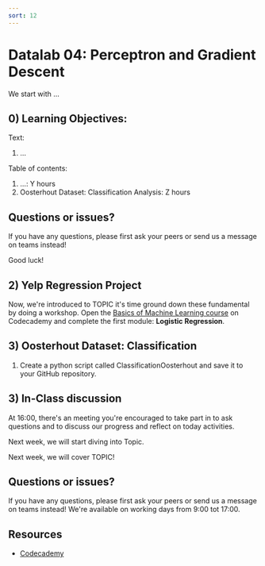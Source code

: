 ```yaml
---
sort: 12
---
```


# Datalab 04: Perceptron and Gradient Descent

We start with ...

## 0) Learning Objectives:
Text:
1. ...

Table of contents:
1. ...: Y hours
2. Oosterhout Dataset: Classification Analysis: Z hours

## Questions or issues?
If you have any questions, please first ask your peers or send us a message on teams instead!

Good luck!


## 2) Yelp Regression Project
Now, we're introduced to TOPIC it's time ground down these fundamental by doing a workshop. Open the [Basics of Machine Learning course](https://www.codecademy.com/learn/machine-learning) on Codecademy and complete the first module: **Logistic Regression**.


## 3) Oosterhout Dataset: Classification
1. Create a python script called ClassificationOosterhout and save it to your GitHub repository.


## 3) In-Class discussion
At 16:00, there's an meeting you're encouraged to take part in to ask questions and to discuss our progress and reflect on today activities.

Next week, we will start diving into Topic.

Next week, we will cover TOPIC!

## Questions or issues?
If you have any questions, please first ask your peers or send us a message on teams instead! We're available on working days from 9:00 tot 17:00.

## Resources
- [Codecademy](https://www.codecademy.com/learn/machine-learning)
